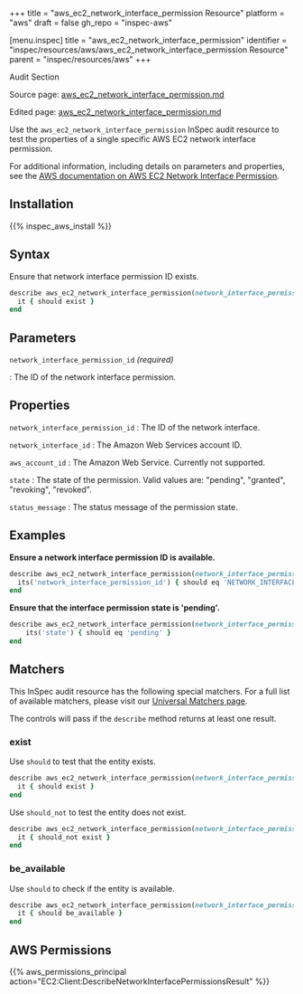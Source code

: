 +++
title = "aws_ec2_network_interface_permission Resource"
platform = "aws"
draft = false
gh_repo = "inspec-aws"

[menu.inspec]
title = "aws_ec2_network_interface_permission"
identifier = "inspec/resources/aws/aws_ec2_network_interface_permission Resource"
parent = "inspec/resources/aws"
+++

<div class="admonition-note">
<p class="admonition-note-title">Audit Section</p>
<div class="admonition-note-text">
<p>Source page: <a href="https://github.com/inspec/inspec-aws/blob/main/docs/resources/aws_ec2_network_interface_permission.md">aws_ec2_network_interface_permission.md</a></p>
<p>Edited page: <a href="https://github.com/ianmadd/inspec-aws/blob/im/hugo/docs-chef-io/content/inspec/resources/aws_ec2_network_interface_permission.md">aws_ec2_network_interface_permission.md</a></p>
</div>
</div>



Use the `aws_ec2_network_interface_permission` InSpec audit resource to test the properties of a single specific AWS EC2 network interface permission.

For additional information, including details on parameters and properties, see the [AWS documentation on AWS EC2 Network Interface Permission](https://docs.aws.amazon.com/AWSCloudFormation/latest/UserGuide/aws-resource-ec2-networkinterfacepermission.html).

## Installation

{{% inspec_aws_install %}}

## Syntax

Ensure that network interface permission ID exists.

```ruby
describe aws_ec2_network_interface_permission(network_interface_permission_id: 'NETWORK_INTERFACE_PERMISSION_ID') do
  it { should exist }
end
```

## Parameters

`network_interface_permission_id` _(required)_

: The ID of the network interface permission.

## Properties

`network_interface_permission_id`
: The ID of the network interface.

`network_interface_id`
: The Amazon Web Services account ID.

`aws_account_id`
: The Amazon Web Service. Currently not supported.

`state`
: The state of the permission.  Valid values are: "pending", "granted", "revoking", "revoked".

`status_message`
: The status message of the permission state.

## Examples

**Ensure a network interface permission ID is available.**

```ruby
describe aws_ec2_network_interface_permission(network_interface_permission_id: 'NETWORK_INTERFACE_PERMISSION_ID') do
  its('network_interface_permission_id') { should eq 'NETWORK_INTERFACE_PERMISSION_ID' }
end
```

**Ensure that the interface permission state is 'pending'.**

```ruby
describe aws_ec2_network_interface_permission(network_interface_permission_id: 'NETWORK_INTERFACE_PERMISSION_ID') do
    its('state') { should eq 'pending' }
end
```

## Matchers

This InSpec audit resource has the following special matchers. For a full list of available matchers, please visit our [Universal Matchers page](https://www.inspec.io/docs/reference/matchers/).

The controls will pass if the `describe` method returns at least one result.

### exist

Use `should` to test that the entity exists.

```ruby
describe aws_ec2_network_interface_permission(network_interface_permission_id: 'NETWORK_INTERFACE_PERMISSION_ID') do
  it { should exist }
end
```

Use `should_not` to test the entity does not exist.

```ruby
describe aws_ec2_network_interface_permission(network_interface_permission_id: 'NETWORK_INTERFACE_PERMISSION_ID') do
  it { should_not exist }
end
```

### be_available

Use `should` to check if the entity is available.

```ruby
describe aws_ec2_network_interface_permission(network_interface_permission_id: 'NETWORK_INTERFACE_PERMISSION_ID') do
  it { should be_available }
end
```

## AWS Permissions

{{% aws_permissions_principal action="EC2:Client:DescribeNetworkInterfacePermissionsResult" %}}
